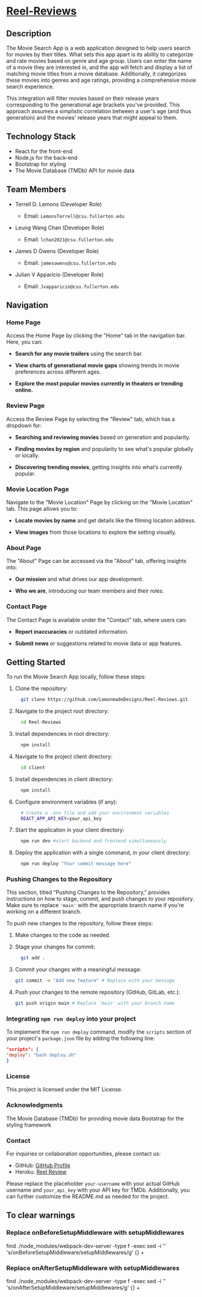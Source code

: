 # [Reel-Reviews](https://reelreviews.info/)

## Description

The Movie Search App is a web application designed to help users search for movies by their titles. What sets this app apart is its ability to categorize and rate movies based on genre and age group. Users can enter the name of a movie they are interested in, and the app will fetch and display a list of matching movie titles from a movie database. Additionally, it categorizes these movies into genres and age ratings, providing a comprehensive movie search experience.

This integration will filter movies based on their release years corresponding to the generational age brackets you've provided. This approach assumes a simplistic correlation between a user's age (and thus generation) and the movies' release years that might appeal to them.

## Technology Stack

- React for the front-end
- Node.js for the back-end
- Bootstrap for styling
- The Movie Database (TMDb) API for movie data

## Team Members

- Terrell D. Lemons (Developer Role)
  - Email: `LemonsTerrell@csu.fullerton.edu`

- Leung Wang Chan (Developer Role)
  - Email: `lchan2021@csu.fullerton.edu`

- James D Owens (Developer Role)
  - Email: `jamesowens@csu.fullerton.edu`

- Julian V Apparicio (Developer Role)
  - Email: `Jvapparicio@csu.fullerton.edu`

## Navigation

### Home Page

Access the Home Page by clicking the "Home" tab in the navigation bar. Here, you can:

- **Search for any movie trailers** using the search bar.

- **View charts of generational movie gaps** showing trends in movie preferences across different ages.

- **Explore the most popular movies currently in theaters or trending online.**

### Review Page

Access the Review Page by selecting the "Review" tab, which has a dropdown for:

- **Searching and reviewing movies** based on generation and popularity.

- **Finding movies by region** and popularity to see what's popular globally or locally.

- **Discovering trending movies**, getting insights into what’s currently popular.

### Movie Location Page

Navigate to the "Movie Location" Page by clicking on the "Movie Location" tab. This page allows you to:

- **Locate movies by name** and get details like the filming location address.
  
- **View images** from those locations to explore the setting visually.

### About Page

The "About" Page can be accessed via the "About" tab, offering insights into:

- **Our mission** and what drives our app development.

- **Who we are**, introducing our team members and their roles.

### Contact Page

The Contact Page is available under the "Contact" tab, where users can:

- **Report inaccuracies** or outdated information.
  
- **Submit news** or suggestions related to movie data or app features.

## Getting Started

To run the Movie Search App locally, follow these steps:

1. Clone the repository:

    ```bash
      git clone https://github.com/LemonmadeDesigns/Reel-Reviews.git
    ```

2. Navigate to the project root directory:

    ```bash
      cd Reel-Reviews
    ```

3. Install dependencies in root directory:

    ```bash
      npm install
    ```

4. Navigate to the project client directory:

    ```bash
      cd client
    ```

5. Install dependencies in client directory:

    ```bash
      npm install
    ```

6. Configure environment variables (if any):

    ```bash
      # Create a .env file and add your environment variables
      REACT_APP_API_KEY=your_api_key
    ```

7. Start the application in your client directory:

    ```bash
      npm run dev #start backend and frontend simultaneously
    ```

8. Deploy the application with a single command, in your client directory:

    ```bash
      npm run deploy "Your commit message here"
    ```

### Pushing Changes to the Repository

This section, titled "Pushing Changes to the Repository," provides instructions on how to stage, commit, and push changes to your repository. Make sure to replace `'main'` with the appropriate branch name if you're working on a different branch.

To push new changes to the repository, follow these steps:

1. Make changes to the code as needed.

2. Stage your changes for commit:

    ```bash
      git add .
    ```

3. Commit your changes with a meaningful message:

    ```bash
    git commit -m "Add new feature" # Replace with your message
    ```

4. Push your changes to the remote repository (GitHub, GitLab, etc.):

    ```bash
    git push origin main # Replace 'main' with your branch name
    ```

### Integrating `npm run deploy` into your project

To implement the `npm run deploy` command, modify the `scripts` section of your project's `package.json` file by adding the following line:

   ```json
  "scripts": {
  "deploy": "bash deploy.sh"
  }
  ```

### License

This project is licensed under the MIT License.

### Acknowledgments

The Movie Database (TMDb) for providing movie data
Bootstrap for the styling framework

### Contact

For inquiries or collaboration opportunities, please contact us:

- GitHub: [GitHub Profile](https://github.com/LemonmadeDesigns/Reel-Reviews)
- Heroku: [Reel Review](https://reel-reviews-f48354ff4a5a.herokuapp.com/#/Region_Reviews)

Please replace the placeholder `your-username` with your actual GitHub username and `your_api_key` with your API key for TMDb. Additionally, you can further customize the README.md as needed for the project.

## To clear warnings

### Replace onBeforeSetupMiddleware with setupMiddlewares

find ./node_modules/webpack-dev-server -type f -exec sed -i '' 's/onBeforeSetupMiddleware/setupMiddlewares/g' {} +

### Replace onAfterSetupMiddleware with setupMiddlewares

find ./node_modules/webpack-dev-server -type f -exec sed -i '' 's/onAfterSetupMiddleware/setupMiddlewares/g' {} +
